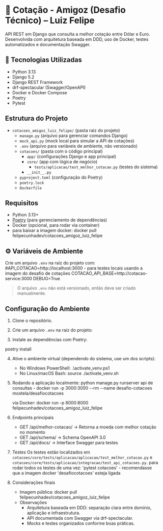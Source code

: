 # 💱 Cotação - Amigoz (Desafio Técnico) – Luiz Felipe
API REST em Django que consulta a melhor cotação entre Dólar e Euro. Desenvolvida com arquitetura baseada em DDD, uso de Docker, testes automatizados e documentação Swagger.

## 🚀 Tecnologias Utilizadas

- Python 3.13
- Django 5.2
- Django REST Framework
- drf-spectacular (Swagger/OpenAPI)
- Docker e Docker Compose
- Poetry
- Pytest

## Estrutura do Projeto

- `cotacoes_amigoz_luiz_felipe/` (pasta raiz do projeto)
  - `manage.py` (arquivo para gerenciar comandos Django)
  - `mock_api.py` (mock local para simular a API de cotações)
  - `.env` (arquivo para variáveis de ambiente, não versionado)
  - `cotacoes/` (pasta com o código principal)
    - `app/` (configurações Django e app principal)
    - `core/` (app com lógica de negócio)
      - `tests/aplicacao/test_melhor_cotacao.py` (testes do sistema)
    - `__init__.py`
  - `pyproject.toml` (configuração do Poetry)
  - `poetry.lock`
  - `Dockerfile`

## Requisitos

- Python 3.13+
- [Poetry](https://python-poetry.org/docs/#installation) (para gerenciamento de dependências)
- Docker (opcional, para rodar via container)
- para baixar a imagem docker: docker pull felipecunhadev/cotacoes_amigoz_luiz_felipe

## ⚙️ Variáveis de Ambiente
Crie um arquivo `.env` na raiz do projeto com:
#API_COTACAO=http://localhost:3000 - para testes locais usando a imagem do desafio de cotações
COTACAO_API_BASE=http://cotacao-service:3000
DEBUG=True

> O arquivo `.env` não está versionado, então deve ser criado manualmente.

## Configuração do Ambiente

1. Clone o repositório.

2. Crie um arquivo `.env` na raiz do projeto:

3. Instale as dependências com Poetry:

poetry install

4. Ative o ambiente virtual (dependendo do sistema, use um dos scripts):
    - No Windows PowerShell:
        .\activate_venv.ps1
    - No Linux/macOS Bash:
        source ./activate_venv.sh

5. Rodando a aplicação 
    localmente:
        python manage.py runserver
        api de consultas - docker run -p 3000:3000 --rm --name desafio-cotacoes mostela/desafiocotacoes
   
    via Docker:
        docker run -p 8000:8000 felipecunhadev/cotacoes_amigoz_luiz_felipe

7. Endpoints principais
   - GET /api/melhor-cotacao/ → Retorna a moeda com melhor cotação no momento
   - GET /api/schema/ → Schema OpenAPI 3.0
   - GET /api/docs/ → Interface Swagger para testes

8. Testes
    Os testes estão localizados em `cotacoes/core/tests/aplicacao/aplicacao/test_melhor_cotacao.py` e `cotacoes/core/tests/aplicacao/integracao/test_api_cotacoes.py`.
    para rodar todos os testes de uma vez: 'pytest cotacoes' - recomendasse que a imagem docker 'desafiocotacoes' esteja ligada
   
10. Considerações finais
    - Imagem pública: docker pull felipecunhadev/cotacoes_amigoz_luiz_felipe
    - Observações
        - Arquitetura baseada em DDD: separação clara entre domínio, aplicação e infraestrutura.
        - API documentada com Swagger via drf-spectacular.
        - Mocks e testes organizados conforme boas práticas.
